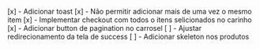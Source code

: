 [x] - Adicionar toast
[x] - Não permitir adicionar mais de uma vez o mesmo item
[x] - Implementar checkout com todos o itens selicionados no carinho
[x] - Adicionar button de pagination no carrosel
[ ] - Ajustar redirecionamento da tela de success
[ ] - Adicionar skeleton nos produtos